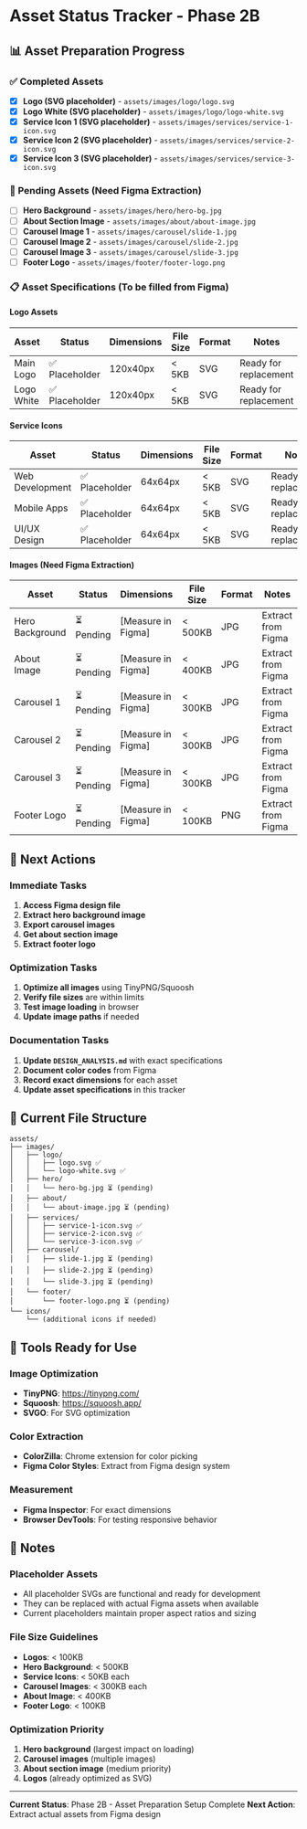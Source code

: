 # Asset Status Tracker - Phase 2B

## 📊 Asset Preparation Progress

### ✅ Completed Assets
- [x] **Logo (SVG placeholder)** - `assets/images/logo/logo.svg`
- [x] **Logo White (SVG placeholder)** - `assets/images/logo/logo-white.svg`
- [x] **Service Icon 1 (SVG placeholder)** - `assets/images/services/service-1-icon.svg`
- [x] **Service Icon 2 (SVG placeholder)** - `assets/images/services/service-2-icon.svg`
- [x] **Service Icon 3 (SVG placeholder)** - `assets/images/services/service-3-icon.svg`

### 🔄 Pending Assets (Need Figma Extraction)
- [ ] **Hero Background** - `assets/images/hero/hero-bg.jpg`
- [ ] **About Section Image** - `assets/images/about/about-image.jpg`
- [ ] **Carousel Image 1** - `assets/images/carousel/slide-1.jpg`
- [ ] **Carousel Image 2** - `assets/images/carousel/slide-2.jpg`
- [ ] **Carousel Image 3** - `assets/images/carousel/slide-3.jpg`
- [ ] **Footer Logo** - `assets/images/footer/footer-logo.png`

### 📋 Asset Specifications (To be filled from Figma)

#### Logo Assets
| Asset | Status | Dimensions | File Size | Format | Notes |
|-------|--------|------------|-----------|--------|-------|
| Main Logo | ✅ Placeholder | 120x40px | < 5KB | SVG | Ready for replacement |
| Logo White | ✅ Placeholder | 120x40px | < 5KB | SVG | Ready for replacement |

#### Service Icons
| Asset | Status | Dimensions | File Size | Format | Notes |
|-------|--------|------------|-----------|--------|-------|
| Web Development | ✅ Placeholder | 64x64px | < 5KB | SVG | Ready for replacement |
| Mobile Apps | ✅ Placeholder | 64x64px | < 5KB | SVG | Ready for replacement |
| UI/UX Design | ✅ Placeholder | 64x64px | < 5KB | SVG | Ready for replacement |

#### Images (Need Figma Extraction)
| Asset | Status | Dimensions | File Size | Format | Notes |
|-------|--------|------------|-----------|--------|-------|
| Hero Background | ⏳ Pending | [Measure in Figma] | < 500KB | JPG | Extract from Figma |
| About Image | ⏳ Pending | [Measure in Figma] | < 400KB | JPG | Extract from Figma |
| Carousel 1 | ⏳ Pending | [Measure in Figma] | < 300KB | JPG | Extract from Figma |
| Carousel 2 | ⏳ Pending | [Measure in Figma] | < 300KB | JPG | Extract from Figma |
| Carousel 3 | ⏳ Pending | [Measure in Figma] | < 300KB | JPG | Extract from Figma |
| Footer Logo | ⏳ Pending | [Measure in Figma] | < 100KB | PNG | Extract from Figma |

## 🎯 Next Actions

### Immediate Tasks
1. **Access Figma design file**
2. **Extract hero background image**
3. **Export carousel images**
4. **Get about section image**
5. **Extract footer logo**

### Optimization Tasks
1. **Optimize all images** using TinyPNG/Squoosh
2. **Verify file sizes** are within limits
3. **Test image loading** in browser
4. **Update image paths** if needed

### Documentation Tasks
1. **Update `DESIGN_ANALYSIS.md`** with exact specifications
2. **Document color codes** from Figma
3. **Record exact dimensions** for each asset
4. **Update asset specifications** in this tracker

## 📁 Current File Structure
```
assets/
├── images/
│   ├── logo/
│   │   ├── logo.svg ✅
│   │   └── logo-white.svg ✅
│   ├── hero/
│   │   └── hero-bg.jpg ⏳ (pending)
│   ├── about/
│   │   └── about-image.jpg ⏳ (pending)
│   ├── services/
│   │   ├── service-1-icon.svg ✅
│   │   ├── service-2-icon.svg ✅
│   │   └── service-3-icon.svg ✅
│   ├── carousel/
│   │   ├── slide-1.jpg ⏳ (pending)
│   │   ├── slide-2.jpg ⏳ (pending)
│   │   └── slide-3.jpg ⏳ (pending)
│   └── footer/
│       └── footer-logo.png ⏳ (pending)
└── icons/
    └── (additional icons if needed)
```

## 🔧 Tools Ready for Use

### Image Optimization
- **TinyPNG**: https://tinypng.com/
- **Squoosh**: https://squoosh.app/
- **SVGO**: For SVG optimization

### Color Extraction
- **ColorZilla**: Chrome extension for color picking
- **Figma Color Styles**: Extract from Figma design system

### Measurement
- **Figma Inspector**: For exact dimensions
- **Browser DevTools**: For testing responsive behavior

## 📝 Notes

### Placeholder Assets
- All placeholder SVGs are functional and ready for development
- They can be replaced with actual Figma assets when available
- Current placeholders maintain proper aspect ratios and sizing

### File Size Guidelines
- **Logos**: < 100KB
- **Hero Background**: < 500KB
- **Service Icons**: < 50KB each
- **Carousel Images**: < 300KB each
- **About Image**: < 400KB
- **Footer Logo**: < 100KB

### Optimization Priority
1. **Hero background** (largest impact on loading)
2. **Carousel images** (multiple images)
3. **About section image** (medium priority)
4. **Logos** (already optimized as SVG)

---

**Current Status**: Phase 2B - Asset Preparation Setup Complete
**Next Action**: Extract actual assets from Figma design 